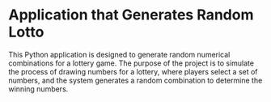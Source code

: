# Application that Generates Random Lotto
 This Python application is designed to generate random numerical combinations for a lottery game. The purpose of the project is to simulate the process of drawing numbers for a lottery, where players select a set of numbers, and the system generates a random combination to determine the winning numbers.
